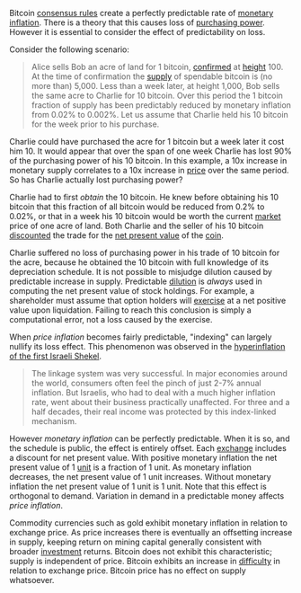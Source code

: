 Bitcoin [consensus rules](Glossary#consensus-rules) create a perfectly predictable rate of [monetary inflation](Glossary#inflation). There is a theory that this causes loss of [purchasing power](https://en.wikipedia.org/wiki/Purchasing_power). However it is essential to consider the effect of predictability on loss.

Consider the following scenario:

> Alice sells Bob an acre of land for 1 bitcoin, [confirmed](Glossary#confirmation) at [height](Glossary#height) 100. At the time of confirmation the [supply](Glossary#supply) of spendable bitcoin is (no more than) 5,000. Less than a week later, at height 1,000, Bob sells the same acre to Charlie for 10 bitcoin. Over this period the 1 bitcoin fraction of supply has been predictably reduced by monetary inflation from 0.02% to 0.002%. Let us assume that Charlie held his 10 bitcoin for the week prior to his purchase.

Charlie could have purchased the acre for 1 bitcoin but a week later it cost him 10. It would appear that over the span of one week Charlie has lost 90% of the purchasing power of his 10 bitcoin. In this example, a 10x increase in monetary supply correlates to a 10x increase in [price](Glossary#price) over the same period. So has Charlie actually lost purchasing power?

Charlie had to first *obtain* the 10 bitcoin. He knew before obtaining his 10 bitcoin that this fraction of all bitcoin would be reduced from 0.2% to 0.02%, or that in a week his 10 bitcoin would be worth the current [market](Glossary#market) price of one acre of land. Both Charlie and the seller of his 10 bitcoin [discounted](http://www.investopedia.com/terms/d/discountrate.asp) the trade for the [net present value](https://en.wikipedia.org/wiki/Net_present_value) of the [coin](Glossary#coin).

Charlie suffered no loss of purchasing power in his trade of 10 bitcoin for the acre, because he obtained the 10 bitcoin with full knowledge of its depreciation schedule. It is not possible to misjudge dilution caused by predictable increase in supply. Predictable [dilution](https://en.wikipedia.org/wiki/Stock_dilution) is *always* used in computing the net present value of stock holdings. For example, a shareholder must assume that option holders will [exercise](https://en.wikipedia.org/wiki/Exercise_(options)) at a net positive value upon liquidation. Failing to reach this conclusion is simply a computational error, not a loss caused by the exercise.

When *price inflation* becomes fairly predictable, "indexing" can largely nullify its loss effect. This phenomenon was observed in the [hyperinflation of the first Israeli Shekel](http://www.jewishvirtuallibrary.org/the-rise-and-fall-of-israeli-inflation).

> The linkage system was very successful. In major economies around the world, consumers often feel the pinch of just 2-7% annual inflation. But Israelis, who had to deal with a much higher inflation rate, went about their business practically unaffected. For three and a half decades, their real income was protected by this index-linked mechanism.

However *monetary inflation* can be perfectly predictable. When it is so, and the schedule is public, the effect is entirely offset. Each [exchange](Glossary#exchange) includes a discount for net present value. With positive monetary inflation the net present value of 1 [unit](Glossary#unit) is a fraction of 1 unit. As monetary inflation decreases, the net present value of 1 unit increases. Without monetary inflation the net present value of 1 unit is 1 unit. Note that this effect is orthogonal to demand. Variation in demand in a predictable money affects *price inflation*.

Commodity currencies such as gold exhibit monetary inflation in relation to exchange price. As price increases there is eventually an offsetting increase in supply, keeping return on mining capital generally consistent with broader [investment](Glossary#lend) returns. Bitcoin does not exhibit this characteristic; supply is independent of price. Bitcoin exhibits an increase in [difficulty](Glossary#difficulty) in relation to exchange price. Bitcoin price has no effect on supply whatsoever.